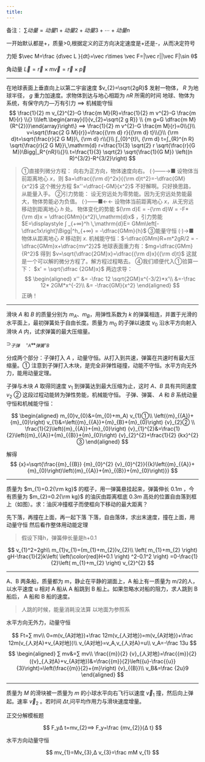 ```yaml
---
title:
---
```


备注： $∑ 动量=动量1+动量2+动量3+⋯ +动量n$

一开始默认都是+，质量>0,根据定义的正方向决定速度是+还是-，从而决定符号

力矩 $\vec M=\frac {d\vec L }{dt}=\vec r\times \vec F=|\vec r||\vec F|\sin θ$

角动量 $\vec L= \vec r\times m\vec v=\vec r\times \vec p$

---

在地球表面上垂直向上以第二宇宙速度 $v_{2}=\sqrt{2gR}$ 发射一物体， $R$ 为地球半径， $g$ 重力加速度。求物体到达与地心相距为 $nR$ 所需的时间
地球、物体为系统，有保守内力—万有引力
$⟹$ 机械能守恒
$$
\frac{1}{2} m v_{2}^{2}-G \frac{m M}{R}=\frac{1}{2} m v^{2}-G \frac{m M}{r}
\\{}
\\\left.\begin{array}{l}{v_{2}=\sqrt{2 g R}} \\ {m g=G \dfrac{m M}{R^{2}}}\end{array}\right\}
⟹ \frac{1}{2} m v^{2}-G \frac{m M}{r}=0\\{}\\
v=\sqrt{\frac{2 G M}{r}}=\frac{{\rm d} r}{{\rm d} t}\\{}\\
{\rm d}t=\sqrt{\frac{r}{2 G M}}\, {\rm d} r\\{}\\
∫_{0}^{t}\, {\rm d} t=∫_{R}^{n R} \sqrt{\frac{r}{2 G M}}\,\mathrm{d} r=\frac{1}{3} \sqrt{2} r \sqrt{\frac{r}{G M}}\Bigg|_R^{nR}\\{}\\
t=\frac{1}{3} \sqrt{2} \sqrt{\frac{1}{G M}} \left((n R)^{3/2}-R^{3/2}\right)
$$

>①直接列微分方程：
向右为正方向，物体速度向右。
(·)——→■
设物体当前距离地心 $x$，则 $a=\dfrac{{\rm d}^2x}{{\rm d}t^2}=-\dfrac{GM}{x^2}$
这个微分方程 $x''=\dfrac{-GM}{x^2}$ 不好解啊。只好换思路，从能量入手。
②引力势能：
设无穷远处为零势能。因为无穷远处势能最大，物体势能必为负值。
(·)——■←←
设物体当前距离地心 $x$，从无穷远移动到距离地心 $h$ 处。
物体变化的势能 ${\rm d}E = -{\rm d}W = -F*{\rm d}x = \dfrac{GMm}{x^2}\,\mathrm{d}x$ ，引力势能 $E=\displaystyle ∫ _{+∞}^h \,\mathrm{d}E= GMm\left[-\dfrac1x\right]\Bigg|^h_{+∞} = -\dfrac{GMm}{h}$
③能量守恒
(·)→■
物体从距离地心 $R$ 移动到 $x$.
机械能守恒：$-\dfrac{GMm}R+m*2gR/2 = -\dfrac{GMm}x+\dfrac{mv^2}2$
地球表面重力有：$mg=\dfrac{GMm}{R^2}$
得到 $v=\sqrt{\dfrac{2GM}x}=\dfrac{{\rm d}x}{{\rm d}t}$ 这就是一个可以解的微分方程了。解方程过程略去。
④我们顺便代入①验算一下：
$x' = \sqrt{\dfrac {2GM}x}$
两边求导：
$$
\begin{aligned}
x'' &= -\frac 12 \sqrt{2GM}x^{-3/2}*x'\\
&=-\frac 12* 2GM*x^{-2}\\
&= -\frac{GM}{x^2}
\end{aligned}
$$
正确！

---

滑块 $A$ 和 $B$ 的质量分别为 $m_A、m_B$，用弹性系数为 $k$ 的弹簧相连，并置于光滑的水平面上，最初弹簧处于自由长度。质量为 $m_{0}$ 的子弹以速度 $v_{0}$ 沿水平方向射入滑块 $A$ 内，试求弹簧的最大压缩量。

$\supset_{子弹}\quad \square_A\leftrightsquigarrow_{弹簧} \square_B$

分成两个部分：子弹打入 $A$ ，动量守恒。从打入到共速，弹簧在共速时有最大压缩量。①
注意到子弹打入木块，是完全非弹性碰撞，动能不守恒。水平方向无外力，能用动量定理。

子弹与木块 $A$ 取得同速度 $v_{1}$ 到弹簧达到最大压缩为止，这时 $A、B$ 具有共同速度 $v_{2}$ ②
这段过程动能转为弹性势能，机械能守恒。
子弹、弹簧、 $A$ 和 $B$ 系统动量守恒和机械能守恒：

$$
\begin{aligned}
m_{0}v_{0}&=(m_{0}+m_A) v_{1}①\\
\left({m}_{{A}}+{m}_{0}\right) v_{1}&=\left({m}_{{A}}+{m}_{B}+{m}_{0}\right) {v}_{2}② \\
\frac{1}{2}\left({m}_{{A}}+{m}_{0}\right) {v}_{1}^{2}&=\frac{1}{2}\left({m}_{{A}}+{m}_{{B}}+{m}_{0}\right) {v}_{2}^{2}+\frac{1}{2} {kx}^{2}③
\end{aligned}
$$

解得
$$
{x}=\sqrt{\frac{{m}_{{B}} {m}_{0}^{2} {v}_{0}^{2}}{{k}\left({m}_{{A}}+{m}_{0}\right)\left({m}_{{A}}+{m}_{{B}}+{m}_{0}\right)}}
$$

---

质量为 $m_{1}=0.2{\rm kg}$ 的框子，用一弹簧悬挂起来，弹簧伸长 $0.1m$ ，今有质量为 $m_{2}=0.2{\rm kg}$ 的油灰由距离框底 $0.3m$ 高处的位置自由落到框上（如图）。求：油灰冲撞框子而使框向下移动的最大距离？

先下落，再撞在上面，再一起下落
下落，自由落体，求出末速度，撞在上面，用动量守恒
然后看作整体用动能定理

>假设下降h，弹簧伸长量是h+0.1

$$
v_{1}^2=2gh\\
m_{1}v_{1}=(m_{1}+m_{2})v_{2}\\
\left( m_{1}+m_{2} \right) gH-\frac{1}{2}k\left( \left(\color{red}H+0.1 \right) ^2-0.1^2 \right) =0-\frac{1}{2}\left( m_{1}+m_{2} \right) v_{2}^{2}
$$

---

A、B 两条船，质量都为 m，静止在平静的湖面上，A 船上有一质量为 m/2的人，以水平速度 u 相对 A 船从 A 船跳到 B 船上。如果忽略水对船的阻力，求人跳到 B 船后， A 船和 B 船的速度。

>人跳的时候，能量消耗没法算
以地面为参照系

水平方向无外力，动量守恒

$$
Ft=∑ mv\\
0=m(v_{A对地})+\frac 12m(v_{人对地})=m(v_{A对地})+\frac 12m(v_{人对A}+v_{A对地})\\
v_{A对地}=v_A,v_{人对A}=u\\
v_A=-\frac 13u
$$
$$
\begin{aligned}
∑ mv&=∑ mv\\
\frac{{m}}{2} {v}_{人对地}=\frac{{m}}{2} ({v}_{人对A}+v_{A对地})&=\frac{{m}}{2}\left({u}-\frac{{u}}{3}\right)=\left(\frac{{m}}{2}+{m}\right) {v}_{{B}}\\
v_B&=\frac {2u}9
\end{aligned}
$$

---

质量为 $M$ 的滑块被一质量为 $m$ 的小球水平向右飞行以速度 $\vec v_{1}$ 撞，然后向上弹起。速率 $\vec v_{2}$ 。若时间 $Δ t$,问平均作用力与滑块速度增量。

正交分解模板题

$$
F_yΔ t=mv_{2}⟹ F_y=\frac {mv_{2}}{Δ t}
$$

水平方向动量守恒

$$
mv_{1}=Mv_{3},Δ v_{3}=\frac mM v_{1}
$$
